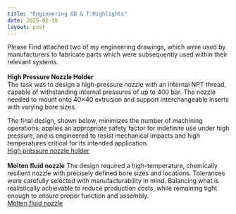 ```yaml
---
title: "Engineering GD & T:Highlights"
date: 2025-02-18
layout: post
---
```


Please Find attached two of my engineering drawings, which were used by manufacturers to fabricate parts which were subsequently
used within their relevant systems. <br><br>
<b>High Pressure Nozzle Holder</b>
<br>
The task was to design a high-pressure nozzle with an internal NPT thread, capable of withstanding internal pressures of up to 400 bar. 
The nozzle needed to mount onto 40×40 extrusion and support interchangeable inserts with varying bore sizes.

The final design, shown below, minimizes the number of machining operations, applies an appropriate safety factor for indefinite use under high pressure, and is engineered to resist mechanical impacts and high temperatures critical for its intended application. <br>
<a href="https://alexdawes-01.github.io/AlexDawes-Engineering_Portfolio/assets/files/Bespoke-Nozzle-holder-Drawing-Revision-2.pdf" download>High pressure nozzle holder</a>
<br><br>
<b>Molten fluid nozzle</b>
The design required a high-temperature, chemically resilient nozzle with precisely defined bore sizes and locations. Tolerances were carefully selected with manufacturability in mind. Balancing what is realistically achievable to reduce production costs, while remaining tight enough to ensure proper function and assembly. <br>
<a href="https://alexdawes-01.github.io/AlexDawes-Engineering_Portfolio/assets/files/17-mm-insert-block.pdf" download>Molten fluid nozzle</a>

